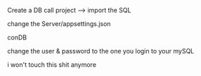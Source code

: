 Create a DB call project --> import the SQL

change the Server/appsettings.json

conDB

change the user & password to the one you login to your mySQL

i won't touch this shit anymore
